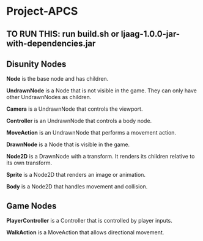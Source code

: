 # Project-APCS

## TO RUN THIS: run build.sh or ljaag-1.0.0-jar-with-dependencies.jar

## Disunity Nodes

**Node** is the base node and has children.

**UndrawnNode** is a Node that is not visible in the game. They can only have other UndrawnNodes as children.

**Camera** is a UndrawnNode that controls the viewport.

**Controller** is an UndrawnNode that controls a body node.

**MoveAction** is an UndrawnNode that performs a movement action.

**DrawnNode** is a Node that is visible in the game.

**Node2D** is a DrawnNode with a transform. It renders its children relative to its own transform.

**Sprite** is a Node2D that renders an image or animation.

**Body** is a Node2D that handles movement and collision.

## Game Nodes

**PlayerController** is a Controller that is controlled by player inputs.

**WalkAction** is a MoveAction that allows directional movement.
